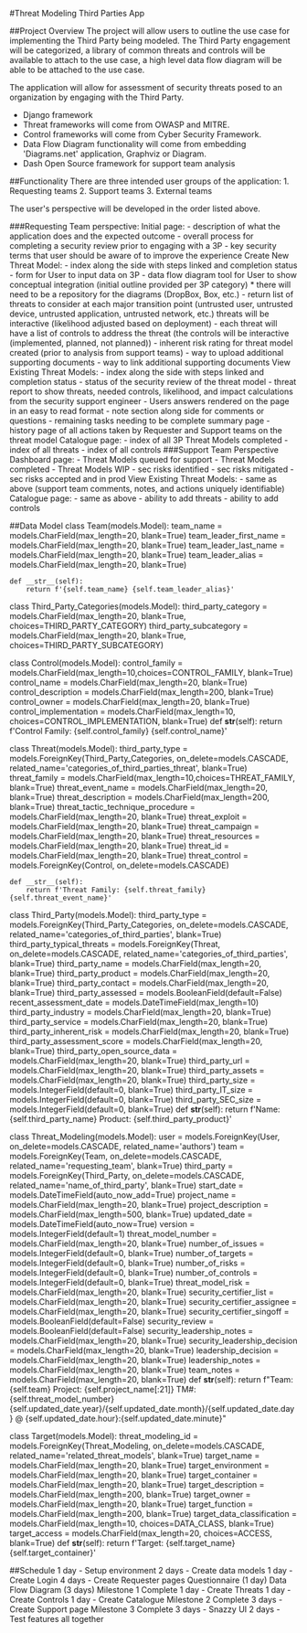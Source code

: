 #Threat Modeling Third Parties App

##Project Overview
The project will allow users to outline the use case for implementing the Third Party being modeled. The Third Party engagement will be categorized, a library of common threats and controls will be available to attach to the use case, a high level data flow diagram will be able to be attached to the use case. 

The application will allow for assessment of security threats posed to an organization by engaging with the Third Party. 

- Django framework
- Threat frameworks will come from OWASP and MITRE.
- Control frameworks will come from Cyber Security Framework.
- Data Flow Diagram functionality will come from embedding 'Diagrams.net' application, Graphviz or Diagram.
- Dash Open Source framework for support team analysis

##Functionality
There are three intended user groups of the application: 
    1. Requesting teams
    2. Support teams
    3. External teams

The user's perspective will be developed in the order listed above.

###Requesting Team perspective:
    Initial page:
        - description of what the application does and the expected outcome 
        - overall process for completing a security review prior to engaging with a 3P
        - key security terms that user should be aware of to improve the experience
    Create New Threat Model:
        - index along the side with steps linked and completion status
        - form for User to input data on 3P
        - data flow diagram tool for User to show conceptual integration (initial outline provided per 3P category)
            * there will need to be a repository for the diagrams (DropBox, Box, etc.)
        - return list of threats to consider at each major transition point (untrusted user, untrusted device, untrusted application, untrusted network, etc.) threats will be interactive (likelihood adjusted based on deployment)
        - each threat will have a list of controls to address the threat (the controls will be interactive (implemented, planned, not planned))
        - inherent risk rating for threat model created (prior to analysis from support teams)
        - way to upload additional supporting documents 
        - way to link additional supporting documents
    View Existing Threat Models:
        - index along the side with steps linked and completion status
        - status of the security review of the threat model
        - threat report to show threats, needed controls, likelihood, and impact calculations from the security support engineer
        - Users answers rendered on the page in an easy to read format
        - note section along side for comments or questions
        - remaining tasks needing to be complete summary page
        - history page of all actions taken by Requester and Support teams on the threat model
    Catalogue page:
        - index of all 3P Threat Models completed
        - index of all threats
        - index of all controls
###Support Team Perspective
    Dashboard page:
        - Threat Models queued for support
        - Threat Models completed
        - Threat Models WIP
        - sec risks identified
        - sec risks mitigated
        - sec risks accepted and in prod
    View Existing Threat Models:
        - same as above (support team comments, notes, and actions uniquely identifiable)
    Catalogue page:
        - same as above
        - ability to add threats
        - ability to add controls

##Data Model
class Team(models.Model):
    team_name = models.CharField(max_length=20, blank=True)
    team_leader_first_name = models.CharField(max_length=20, blank=True)
    team_leader_last_name = models.CharField(max_length=20, blank=True)
    team_leader_alias = models.CharField(max_length=20, blank=True)

    def __str__(self):
        return f'{self.team_name} {self.team_leader_alias}'

class Third_Party_Categories(models.Model):
    third_party_category = models.CharField(max_length=20, blank=True, choices=THIRD_PARTY_CATEGORY)
    third_party_subcategory = models.CharField(max_length=20, blank=True, choices=THIRD_PARTY_SUBCATEGORY)

class Control(models.Model):
    control_family = models.CharField(max_length=10,choices=CONTROL_FAMILY, blank=True)
    control_name = models.CharField(max_length=20, blank=True)
    control_description = models.CharField(max_length=200, blank=True)
    control_owner = models.CharField(max_length=20, blank=True)
    control_implementation = models.CharField(max_length=10, choices=CONTROL_IMPLEMENTATION, blank=True)
    def __str__(self):
        return f'Control Family: {self.control_family} {self.control_name}'

class Threat(models.Model):
    third_party_type = models.ForeignKey(Third_Party_Categories, on_delete=models.CASCADE, related_name='categories_of_third_parties_threat', blank=True)
    threat_family = models.CharField(max_length=10,choices=THREAT_FAMILY, blank=True)
    threat_event_name = models.CharField(max_length=20, blank=True)
    threat_description = models.CharField(max_length=200, blank=True)
    threat_tactic_technique_procedure = models.CharField(max_length=20, blank=True)
    threat_exploit = models.CharField(max_length=20, blank=True)
    threat_campaign = models.CharField(max_length=20, blank=True)
    threat_resources = models.CharField(max_length=20, blank=True)
    threat_id = models.CharField(max_length=20, blank=True)
    threat_control = models.ForeignKey(Control, on_delete=models.CASCADE)


    def __str__(self):
        return f'Threat Family: {self.threat_family} {self.threat_event_name}'

class Third_Party(models.Model):
    third_party_type = models.ForeignKey(Third_Party_Categories, on_delete=models.CASCADE, related_name='categories_of_third_parties', blank=True)
    third_party_typical_threats = models.ForeignKey(Threat, on_delete=models.CASCADE, related_name='categories_of_third_parties', blank=True)
    third_party_name = models.CharField(max_length=20, blank=True)
    third_party_product = models.CharField(max_length=20, blank=True)
    third_party_contact = models.CharField(max_length=20, blank=True)
    third_party_assessed = models.BooleanField(default=False)
    recent_assessment_date = models.DateTimeField(max_length=10)
    third_party_industry = models.CharField(max_length=20, blank=True)
    third_party_service = models.CharField(max_length=20, blank=True)
    third_party_inherent_risk = models.CharField(max_length=20, blank=True)
    third_party_assessment_score = models.CharField(max_length=20, blank=True)
    third_party_open_source_data = models.CharField(max_length=20, blank=True)
    third_party_url = models.CharField(max_length=20, blank=True)
    third_party_assets = models.CharField(max_length=20, blank=True)
    third_party_size = models.IntegerField(default=0, blank=True)
    third_party_IT_size = models.IntegerField(default=0, blank=True)
    third_party_SEC_size = models.IntegerField(default=0, blank=True)
    def __str__(self):
        return f'Name: {self.third_party_name} Product: {self.third_party_product}'

class Threat_Modeling(models.Model):
    user = models.ForeignKey(User, on_delete=models.CASCADE, related_name='authors')
    team = models.ForeignKey(Team, on_delete=models.CASCADE, related_name='requesting_team', blank=True)
    third_party = models.ForeignKey(Third_Party, on_delete=models.CASCADE, related_name='name_of_third_party', blank=True)
    start_date = models.DateTimeField(auto_now_add=True)
    project_name = models.CharField(max_length=20, blank=True)
    project_description = models.CharField(max_length=500, blank=True)
    updated_date = models.DateTimeField(auto_now=True)
    version = models.IntegerField(default=1)
    threat_model_number = models.CharField(max_length=20, blank=True)
    number_of_issues = models.IntegerField(default=0, blank=True)
    number_of_targets = models.IntegerField(default=0, blank=True)
    number_of_risks = models.IntegerField(default=0, blank=True) 
    number_of_controls = models.IntegerField(default=0, blank=True) 
    threat_model_risk = models.CharField(max_length=20, blank=True)
    security_certifier_list = models.CharField(max_length=20, blank=True)
    security_certifier_assignee = models.CharField(max_length=20, blank=True)
    security_certifier_singoff = models.BooleanField(default=False)
    security_review = models.BooleanField(default=False)
    security_leadership_notes = models.CharField(max_length=20, blank=True)
    security_leadership_decision = models.CharField(max_length=20, blank=True)
    leadership_decision = models.CharField(max_length=20, blank=True)
    leadership_notes = models.CharField(max_length=20, blank=True)
    team_notes = models.CharField(max_length=20, blank=True)
    def __str__(self):
        return f"Team: {self.team} Project: {self.project_name[:21]} TM#: {self.threat_model_number} {self.updated_date.year}/{self.updated_date.month}/{self.updated_date.day} @ {self.updated_date.hour}:{self.updated_date.minute}"

class Target(models.Model):
    threat_modeling_id = models.ForeignKey(Threat_Modeling, on_delete=models.CASCADE, related_name='related_threat_models', blank=True)
    target_name = models.CharField(max_length=20, blank=True)
    target_environment = models.CharField(max_length=20, blank=True)
    target_container = models.CharField(max_length=20, blank=True)
    target_description = models.CharField(max_length=200, blank=True)
    target_owner = models.CharField(max_length=20, blank=True)
    target_function = models.CharField(max_length=200, blank=True)
    target_data_classification = models.CharField(max_length=10, choices=DATA_CLASS, blank=True)
    target_access = models.CharField(max_length=20, choices=ACCESS, blank=True)
    def __str__(self):
        return f'Target: {self.target_name} {self.target_container}'

##Schedule
    1 day - Setup environment 
    2 days - Create data models
    1 day - Create Login
    4 days - Create Requester pages
        Questionnaire (1 day)
        Data Flow Diagram (3 days)
    Milestone 1 Complete
    1 day - Create Threats
    1 day - Create Controls
    1 day - Create Catalogue
    Milestone 2 Complete
    3 days - Create Support page
    Milestone 3 Complete
    3 days - Snazzy UI
    2 days - Test features all together


